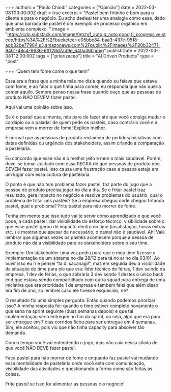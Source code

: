 +++
authors = "Paulo Chiodi"
categories = ["Opinião"]
date = 2022-03-08T03:00:00Z
draft = true
excerpt = "Pastel bem fritinho é bom para o cliente e para o negócio. Eu acho desleal ter uma analogia como essa, dado que uma barraca de pastel é um exemplo de processo orgânico em ambiente complexo. "
image = "https://cdn.substack.com/image/fetch/f_auto,q_auto:good,fl_progressive:steep/https%3A%2F%2Fbucketeer-e05bbc84-baa3-437e-9518-adb32be77984.s3.amazonaws.com%2Fpublic%2Fimages%2F20b32471-9461-48c4-9636-6ff129d7ad9e_640x360.jpeg"
publishDate = 2022-03-08T12:00:00Z
tags = ["priorizacao"]
title = "AI Driven Products"
type = "post"

+++
“Quem tem fome come o que tem!”

Essa era a frase que a minha mãe me dizia quando eu falava que estava com fome, e ao falar o que tinha para comer, eu respondia que não queria comer aquilo. Sempre penso nessa frase quando ouço que as pessoas de produto NÃO DEVEM fazer pastel. 

Aqui vai uma opinião sobre isso.

Se é o pastel que alimenta, não pare de fazer até que você consiga mudar o cardápio ou o paladar de quem pede os pastéis, caso contrário você e a empresa vem a morrer de fome! Explico melhor.

É normal que as pessoas de produto reclamem de pedidos/iniciativas com datas definidas ou urgência dos stakeholders, assim criando a comparação a pastelaria.

Eu concordo que esse não é o melhor jeito e nem o mais saudável. Porém, deve-se tomar cuidado com essa REGRA de que pessoas de produto não DEVEM fazer pastel. Isso causa uma frustração caso a pessoa esteja em um lugar com essa cultura de pastelaria.

O ponto é que não tem problema fazer pastel, faz parte do jogo que a pessoa de produto precisa jogar no dia a dia. Se o fritar pastel traz resultado, gera impacto no negócio e resolve problemas do usuário, qual o problema de fritar uns pastéis? Se a empresa chegou onde chegou fritando pastel, qual o problema? Frite pastel para não morrer de fome. 

Tenha em mente que isso tudo vai te servir como aprendizado e que você pode, a cada pastel, dar visibilidade do esforço técnico, visibilidade sobre o que esse pastel gerou de impacto dentro do time (insatisfação, horas extras etc..) e mostrar que apesar de necessário, o pastel não é saudável. Ah! Vale lembrar que algumas vezes os pastéis acontecem porque a pessoa de produto não dá a visibilidade para os stakeholders sobre o seu time.

Exemplo: Um stakeholder uma vez pediu para que o meu time fizesse a implementação de um sistema no dia 28/12 para tá no ar no dia 03/01. Ao ouvir isso eu ri e pensei “ta di sacanagi!”, mas em seguida deu a visibilidade da situação do time para ele que era: líder técnico de férias, 1 dev saindo da empresa, 1 dev de férias, o que sobraria 3 dev sendo 1 destes o único back end que estava sendo compartilhado com outra squad para entrega de uma iniciativa que era prioridade 1 da empresa e também falei que além disso era fim de ano, só lembrei caso ele tivesse esquecido, né?

O resultado foi uma simples pergunta: Então quando podemos priorizar isso? A minha resposta foi: quando o time estiver completo novamente o que seria na sprint seguinte (duas semanas depois) e que tal implementação seria entregue no fim da sprint, ou seja, algo que era para ser entregue em 7 dias corridos ficou para ser entregue em 4 semanas. Sim, ele aceitou, pois viu que não tinha capacity para absolver tão demanda.

Com o tempo você vai entendendo o jogo, mas não caia nessa cilada de que você NÃO DEVE fazer pastel.

Faça pastel para não morrer de fome e enquanto faz pastel vai mudando essa mentalidade de pastelaria onde você está com comunicação, visibilidade das atividades e questionando a forma como são feitas as coisas.

Frite pastel se isso for alimentar as pessoas e o negócio!